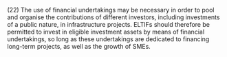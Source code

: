 (22) The use of financial undertakings may be necessary in order to pool and organise the contributions of different investors, including investments of a public nature, in infrastructure projects. ELTIFs should therefore be permitted to invest in eligible investment assets by means of financial undertakings, so long as these undertakings are dedicated to financing long-term projects, as well as the growth of SMEs.